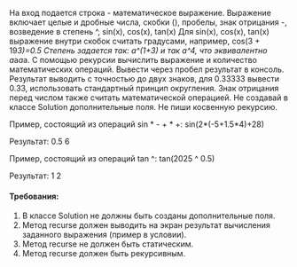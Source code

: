 На вход подается строка - математическое выражение.
Выражение включает целые и дробные числа, скобки (), пробелы, знак отрицания -, возведение в степень ^, sin(x), cos(x), tan(x)
Для sin(x), cos(x), tan(x) выражение внутри скобок считать градусами, например, cos(3 + 19*3)=0.5
Степень задается так: a^(1+3) и так a^4, что эквивалентно a*a*a*a.
С помощью рекурсии вычислить выражение и количество математических операций. Вывести через пробел результат в консоль.
Результат выводить с точностью до двух знаков, для 0.33333 вывести 0.33, использовать стандартный принцип округления.
Знак отрицания перед числом также считать математической операцией.
Не создавай в классе Solution дополнительные поля.
Не пиши косвенную рекурсию.

Пример, состоящий из операций sin * - + * +:
sin(2*(-5+1.5*4)+28)

Результат:
0.5 6

Пример, состоящий из операций tan ^:
tan(2025 ^ 0.5)

Результат:
1 2


#### Требования:
1.	В классе Solution не должны быть созданы дополнительные поля.
2.	Метод recurse должен выводить на экран результат вычисления заданного выражения (пример в условии).
3.	Метод recurse не должен быть статическим.
4.	Метод recurse должен быть рекурсивным.
